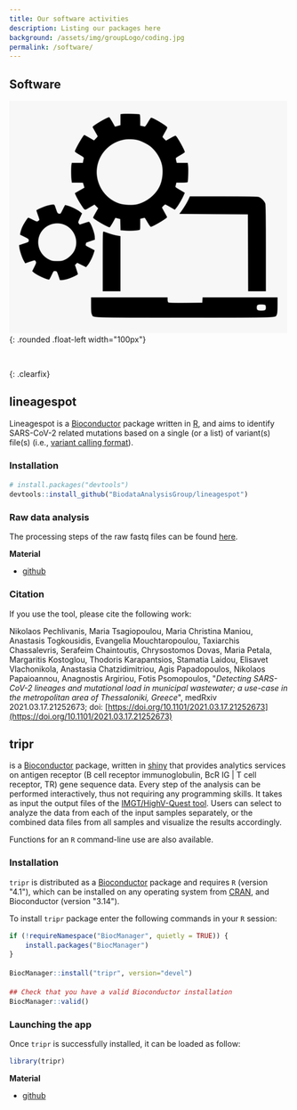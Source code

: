 ```yaml
---
title: Our software activities
description: Listing our packages here
background: /assets/img/groupLogo/coding.jpg
permalink: /software/
---
```

## Software 
![Software](/assets/img/software/computer-engineering-logo.png){: .rounded .float-left width="100px"}

<br/>

{: .clearfix}

## lineagespot


Lineagespot is a [Bioconductor](http://bioconductor.org) package
written in [R](https://www.r-project.org/), and aims to identify 
SARS-CoV-2 related mutations based on a single (or a list) of variant(s) 
file(s) (i.e., [variant calling format](https://gatk.broadinstitute.org/hc/en-us/articles/360035531692-VCF-Variant-Call-Format)). 

### Installation

```r
# install.packages("devtools")
devtools::install_github("BiodataAnalysisGroup/lineagespot")
```

### Raw data analysis

The processing steps of the raw fastq files can be found [here](inst/scripts/raw-data-analysis.md).

**Material**
- [github](https://github.com/BiodataAnalysisGroup/lineagespot)

### Citation

If you use the tool, please cite the following work:

Nikolaos Pechlivanis, Maria Tsagiopoulou, Maria Christina Maniou, Anastasis Togkousidis, Evangelia Mouchtaropoulou, Taxiarchis Chassalevris, Serafeim Chaintoutis, Chrysostomos Dovas, Maria Petala, Margaritis Kostoglou, Thodoris Karapantsios, Stamatia Laidou, Elisavet Vlachonikola, Anastasia Chatzidimitriou, Agis Papadopoulos, Nikolaos Papaioannou, Anagnostis Argiriou, Fotis Psomopoulos, "_Detecting SARS-CoV-2 lineages and mutational load in municipal wastewater; a use-case in the metropolitan area of Thessaloniki, Greece_", medRxiv 2021.03.17.21252673; doi: [https://doi.org/10.1101/2021.03.17.21252673](https://doi.org/10.1101/2021.03.17.21252673)


## tripr
is a [Bioconductor](http://bioconductor.org) package, written in
[shiny](https://shiny.rstudio.com/) that provides analytics services on
antigen receptor (B cell receptor immunoglobulin, BcR IG | T cell
receptor, TR) gene sequence data. Every step of the analysis can be
performed interactively, thus not requiring any programming skills. It
takes as input the output files of the [IMGT/HighV-Quest
tool](http://www.imgt.org/HighV-QUEST/home.action). Users can select to
analyze the data from each of the input samples separately, or the
combined data files from all samples and visualize the results
accordingly.

Functions for an `R` command-line use are also available.

### Installation

<!-- When accepted in Bioconductor -->

`tripr` is distributed as a [Bioconductor](https://www.bioconductor.org/) 
package and requires `R` (version "4.1"), which can be installed on any 
operating system from [CRAN](https://cran.r-project.org/), and 
Bioconductor (version "3.14").

To install `tripr` package enter the following commands in your `R` session:


```r
if (!requireNamespace("BiocManager", quietly = TRUE)) {
    install.packages("BiocManager")
}

BiocManager::install("tripr", version="devel")

## Check that you have a valid Bioconductor installation
BiocManager::valid()
```


### Launching the app

Once `tripr` is successfully installed, it can be loaded as follow:

``` r
library(tripr)
```
**Material**
- [github](https://github.com/BiodataAnalysisGroup/tripr)



